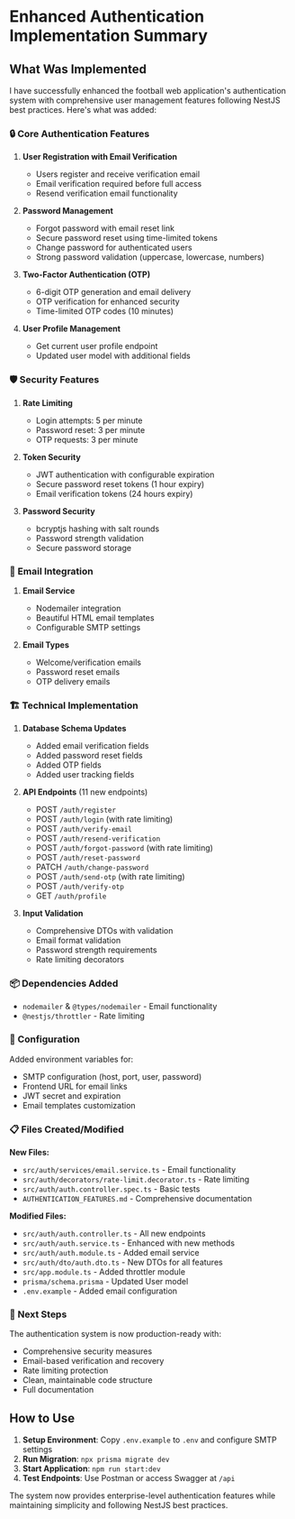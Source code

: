 # Enhanced Authentication Implementation Summary

## What Was Implemented

I have successfully enhanced the football web application's authentication system with comprehensive user management features following NestJS best practices. Here's what was added:

### 🔒 Core Authentication Features

1. **User Registration with Email Verification**
   - Users register and receive verification email
   - Email verification required before full access
   - Resend verification email functionality

2. **Password Management**
   - Forgot password with email reset link
   - Secure password reset using time-limited tokens
   - Change password for authenticated users
   - Strong password validation (uppercase, lowercase, numbers)

3. **Two-Factor Authentication (OTP)**
   - 6-digit OTP generation and email delivery
   - OTP verification for enhanced security
   - Time-limited OTP codes (10 minutes)

4. **User Profile Management**
   - Get current user profile endpoint
   - Updated user model with additional fields

### 🛡️ Security Features

1. **Rate Limiting**
   - Login attempts: 5 per minute
   - Password reset: 3 per minute
   - OTP requests: 3 per minute

2. **Token Security**
   - JWT authentication with configurable expiration
   - Secure password reset tokens (1 hour expiry)
   - Email verification tokens (24 hours expiry)

3. **Password Security**
   - bcryptjs hashing with salt rounds
   - Password strength validation
   - Secure password storage

### 📧 Email Integration

1. **Email Service**
   - Nodemailer integration
   - Beautiful HTML email templates
   - Configurable SMTP settings

2. **Email Types**
   - Welcome/verification emails
   - Password reset emails
   - OTP delivery emails

### 🏗️ Technical Implementation

1. **Database Schema Updates**
   - Added email verification fields
   - Added password reset fields
   - Added OTP fields
   - Added user tracking fields

2. **API Endpoints** (11 new endpoints)
   - POST `/auth/register`
   - POST `/auth/login` (with rate limiting)
   - POST `/auth/verify-email`
   - POST `/auth/resend-verification`
   - POST `/auth/forgot-password` (with rate limiting)
   - POST `/auth/reset-password`
   - PATCH `/auth/change-password`
   - POST `/auth/send-otp` (with rate limiting)
   - POST `/auth/verify-otp`
   - GET `/auth/profile`

3. **Input Validation**
   - Comprehensive DTOs with validation
   - Email format validation
   - Password strength requirements
   - Rate limiting decorators

### 📦 Dependencies Added

- `nodemailer` & `@types/nodemailer` - Email functionality
- `@nestjs/throttler` - Rate limiting

### 🔧 Configuration

Added environment variables for:
- SMTP configuration (host, port, user, password)
- Frontend URL for email links
- JWT secret and expiration
- Email templates customization

### 📋 Files Created/Modified

**New Files:**
- `src/auth/services/email.service.ts` - Email functionality
- `src/auth/decorators/rate-limit.decorator.ts` - Rate limiting
- `src/auth/auth.controller.spec.ts` - Basic tests
- `AUTHENTICATION_FEATURES.md` - Comprehensive documentation

**Modified Files:**
- `src/auth/auth.controller.ts` - All new endpoints
- `src/auth/auth.service.ts` - Enhanced with new methods
- `src/auth/auth.module.ts` - Added email service
- `src/auth/dto/auth.dto.ts` - New DTOs for all features
- `src/app.module.ts` - Added throttler module
- `prisma/schema.prisma` - Updated User model
- `.env.example` - Added email configuration

### 🚀 Next Steps

The authentication system is now production-ready with:
- Comprehensive security measures
- Email-based verification and recovery
- Rate limiting protection
- Clean, maintainable code structure
- Full documentation

## How to Use

1. **Setup Environment**: Copy `.env.example` to `.env` and configure SMTP settings
2. **Run Migration**: `npx prisma migrate dev`
3. **Start Application**: `npm run start:dev`
4. **Test Endpoints**: Use Postman or access Swagger at `/api`

The system now provides enterprise-level authentication features while maintaining simplicity and following NestJS best practices.
